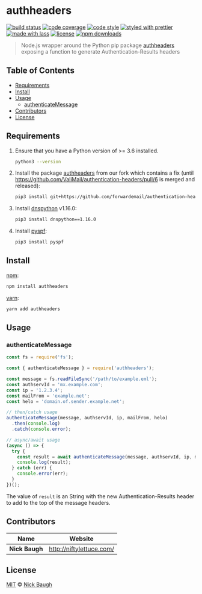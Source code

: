 # authheaders

[![build status](https://img.shields.io/travis/com/forwardemail/authheaders.svg)](https://travis-ci.com/forwardemail/authheaders)
[![code coverage](https://img.shields.io/codecov/c/github/forwardemail/authheaders.svg)](https://codecov.io/gh/forwardemail/authheaders)
[![code style](https://img.shields.io/badge/code_style-XO-5ed9c7.svg)](https://github.com/sindresorhus/xo)
[![styled with prettier](https://img.shields.io/badge/styled_with-prettier-ff69b4.svg)](https://github.com/prettier/prettier)
[![made with lass](https://img.shields.io/badge/made_with-lass-95CC28.svg)](https://lass.js.org)
[![license](https://img.shields.io/github/license/forwardemail/authheaders.svg)](LICENSE)
[![npm downloads](https://img.shields.io/npm/dt/authheaders.svg)](https://npm.im/authheaders)

> Node.js wrapper around the Python pip package [authheaders][] exposing a function to generate Authentication-Results headers


## Table of Contents

* [Requirements](#requirements)
* [Install](#install)
* [Usage](#usage)
  * [authenticateMessage](#authenticatemessage)
* [Contributors](#contributors)
* [License](#license)


## Requirements

1. Ensure that you have a Python version of >= 3.6 installed.

   ```sh
   python3 --version
   ```

2. Install the package [authheaders][] from our fork which contains a fix (until <https://github.com/ValiMail/authentication-headers/pull/6> is merged and released):

   ```sh
   pip3 install git+https://github.com/forwardemail/authentication-headers.git
   ```

3. Install [dnspython](https://github.com/rthalley/dnspython) v1.16.0:

   ```sh
   pip3 install dnspython==1.16.0
   ```

4. Install [pyspf](https://pypi.org/project/pyspf/):

   ```sh
   pip3 install pyspf
   ```


## Install

[npm][]:

```sh
npm install authheaders
```

[yarn][]:

```sh
yarn add authheaders
```


## Usage

### authenticateMessage

```js
const fs = require('fs');

const { authenticateMessage } = require('authheaders');

const message = fs.readFileSync('/path/to/example.eml');
const authservId = 'mx.example.com';
const ip = '1.2.3.4';
const mailFrom = 'example.net';
const helo = 'domain.of.sender.example.net';

// then/catch usage
authenticateMessage(message, authservId, ip, mailFrom, helo)
  .then(console.log)
  .catch(console.error);

// async/await usage
(async () => {
  try {
    const result = await authenticateMessage(message, authservId, ip, mailFrom, helo);
    console.log(result);
  } catch (err) {
    console.error(err);
  }
})();
```

The value of `result` is an String with the new Authentication-Results header to add to the top of the message headers.


## Contributors

| Name           | Website                    |
| -------------- | -------------------------- |
| **Nick Baugh** | <http://niftylettuce.com/> |


## License

[MIT](LICENSE) © [Nick Baugh](http://niftylettuce.com/)


## 

[npm]: https://www.npmjs.com/

[yarn]: https://yarnpkg.com/

[authheaders]: https://pypi.org/project/authheaders/
